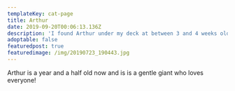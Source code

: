```yaml
---
templateKey: cat-page
title: Arthur
date: 2019-09-20T00:06:13.136Z
description: 'I found Arthur under my deck at between 3 and 4 weeks old! '
adoptable: false
featuredpost: true
featuredimage: /img/20190723_190443.jpg
---
```

Arthur is a year and a half old now and is is a gentle giant who loves everyone!
